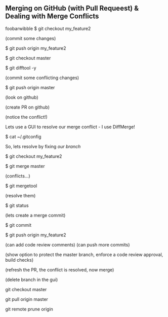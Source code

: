 ## Merging on GitHub (with Pull Requeest) & Dealing with Merge Conflicts ##
foobarwibble
$ git checkout my_feature2

(commit some changes)

$ git push origin my_feature2

$ git checkout master

$ git difftool -y

(commit some conflicting changes)

$ git push origin master

(look on github)

(create PR on github)

(notice the conflict!)

Lets use a GUI to resolve our merge conflict - I use DiffMerge!

$ cat ~/.gitconfig

So, lets resolve by fixing *our branch*

$ git checkout my_feature2

$ git merge master

(conflicts...)

$ git mergetool

(resolve them)

$ git status

(lets create a merge commit)

$ git commit

$ git push origin my_feature2

(can add code review comments)
(can push more commits)

(show option to protect the master branch, enforce a code review approval, build checks) 

(refresh the PR, the conflict is resolved, now merge)

(delete branch in the gui)

git checkout master

git pull origin master

git remote prune origin